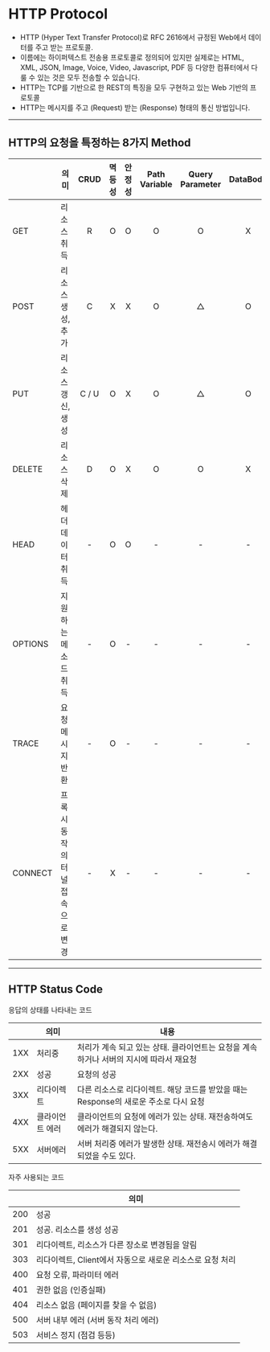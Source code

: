 # HTTP Protocol

- HTTP (Hyper Text Transfer Protocol)로 RFC 2616에서 규정된 Web에서 데이터를 주고 받는 프로토콜.
- 이름에는 하이퍼텍스트 전송용 프로토콜로 정의되어 있지만 실제로는 HTML, XML, JSON, Image, Voice, Video, Javascript, PDF 등 다양한 컴퓨터에서 다룰 수 있는 것은 모두 전송할 수 있습니다.
- HTTP는 TCP를 기반으로 한 REST의 특징을 모두 구현하고 있는 Web 기반의 프로토콜
- HTTP는 메시지를 주고 (Request) 받는 (Response) 형태의 통신 방법입니다.

---

## HTTP의 요청을 특정하는 8가지 Method

|         | 의미                             | CRUD  | 멱등성 | 안정성 | Path Variable | Query Parameter | DataBody |
| ------- | -------------------------------- | :---: | :----: | :----: | :-----------: | :-------------: | :------: |
| GET     | 리소스 취득                      |   R   |   O    |   O    |       O       |        O        |    X     |
| POST    | 리소스 생성, 추가                |   C   |   X    |   X    |       O       |        △        |    O     |
| PUT     | 리소스 갱신, 생성                | C / U |   O    |   X    |       O       |        △        |    O     |
| DELETE  | 리소스 삭제                      |   D   |   O    |   X    |       O       |        O        |    X     |
| HEAD    | 헤더 데이터 취득                 |   -   |   O    |   O    |       -       |        -        |    -     |
| OPTIONS | 지원하는 메소드 취득             |   -   |   O    |   -    |       -       |        -        |    -     |
| TRACE   | 요청메시지 반환                  |   -   |   O    |   -    |       -       |        -        |    -     |
| CONNECT | 프록시 동작의 터널 접속으로 변경 |   -   |   X    |   -    |       -       |        -        |    -     |

---

## HTTP Status Code

응답의 상태를 나타내는 코드

|     | 의미            | 내용                                                                                    |
| --- | --------------- | --------------------------------------------------------------------------------------- |
| 1XX | 처리중          | 처리가 계속 되고 있는 상태. 클라이언트는 요청을 계속 하거나 서버의 지시에 따라서 재요청 |
| 2XX | 성공            | 요청의 성공                                                                             |
| 3XX | 리다이렉트      | 다른 리소스로 리다이렉트. 해당 코드를 받았을 때는 Response의 새로운 주소로 다시 요청    |
| 4XX | 클라이언트 에러 | 클라이언트의 요청에 에러가 있는 상태. 재전송하여도 에러가 해결되지 않는다.              |
| 5XX | 서버에러        | 서버 처리중 에러가 발생한 상태. 재전송시 에러가 해결되었을 수도 있다.                   |

자주 사용되는 코드

|     | 의미                                                      |
| --- | --------------------------------------------------------- |
| 200 | 성공                                                      |
| 201 | 성공. 리소스를 생성 성공                                  |
| 301 | 리다이렉트, 리소스가 다른 장소로 변경됨을 알림            |
| 303 | 리다이렉트, Client에서 자동으로 새로운 리소스로 요청 처리 |
| 400 | 요청 오류, 파라미터 에러                                  |
| 401 | 권한 없음 (인증실패)                                      |
| 404 | 리소스 없음 (페이지를 찾을 수 없음)                       |
| 500 | 서버 내부 에러 (서버 동작 처리 에러)                      |
| 503 | 서비스 정지 (점검 등등)                                   |
